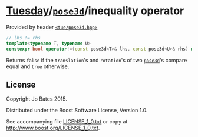 [Tuesday](../../../README.md)/[`pose3d`](../../headers/pose3d.md)/inequality operator
=====================================================================================
Provided by header [`<tue/pose3d.hpp>`](../../headers/pose3d.md)

```c++
// lhs != rhs
template<typename T, typename U>
constexpr bool operator!=(const pose3d<T>& lhs, const pose3d<U>& rhs) noexcept;
```

Returns `false` if the `translation`'s and `rotation`'s of two
[`pose3d`](../../headers/pose3d.md)'s compare equal and `true` otherwise.

License
-------
Copyright Jo Bates 2015.

Distributed under the Boost Software License, Version 1.0.

See accompanying file [LICENSE_1_0.txt](../../../LICENSE_1_0.txt) or copy at
http://www.boost.org/LICENSE_1_0.txt.
